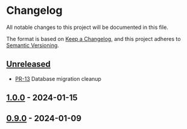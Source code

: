 # Changelog

All notable changes to this project will be documented in this file.

The format is based on [Keep a Changelog](https://keepachangelog.com/en/1.1.0/),
and this project adheres to [Semantic Versioning](https://semver.org/spec/v2.0.0.html).

## [Unreleased]

* [PR-13](https://github.com/itk-dev/hoeringsportal-getorganized/pull/13)
  Database migration cleanup

## [1.0.0] - 2024-01-15

## [0.9.0] - 2024-01-09

[Unreleased]: https://github.com/itk-dev/hoeringsportal-getorganized/compare/1.0.0...HEAD
[1.0.0]: https://github.com/itk-dev/hoeringsportal-getorganized/compare/0.9.0...1.0.0
[0.9.0]: https://github.com/itk-dev/hoeringsportal-getorganized/releases/tag/0.9.0
